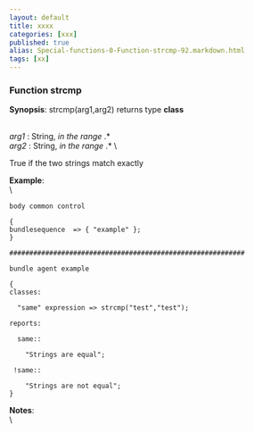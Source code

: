 ```yaml
---
layout: default
title: xxxx
categories: [xxx]
published: true
alias: Special-functions-0-Function-strcmp-92.markdown.html
tags: [xx]
---
```


### Function strcmp

**Synopsis**: strcmp(arg1,arg2) returns type **class**

\
 *arg1* : String, *in the range* .\* \
 *arg2* : String, *in the range* .\* \

True if the two strings match exactly

**Example**:\
 \

    body common control

    {
    bundlesequence  => { "example" };
    }

    ###########################################################

    bundle agent example

    {     
    classes:

      "same" expression => strcmp("test","test");

    reports:

      same::

        "Strings are equal";

     !same::

        "Strings are not equal";
    }

**Notes**:\
 \
